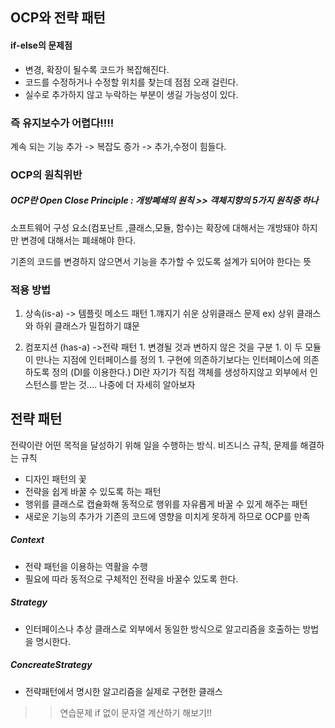 ## OCP와 전략 패턴

#### if-else의 문제점
- 변경, 확장이 될수록 코드가 복잡해진다.
- 코드를 수정하거나 수정할 위치를 찾는데 점점 오래 걸린다.
- 실수로 추가하지 않고 누락하는 부분이 생길 가능성이 있다. 

### 즉 유지보수가 어렵다!!!!

계속 되는 기능 추가 -> 복잡도 증가 -> 추가,수정이 힘들다.

### OCP의 원칙위반

##### OCP란 Open Close Principle : 개방폐쇄의 원칙 >> 객체지향의 5가지 원칙중 하나
소프트웨어 구성 요소(컴포난트 ,클래스,모듈, 함수)는 확장에 대해서는 개방돼야 하지만 변경에 대해서는 폐쇄해야 한다.

기존의 코드를 변경하지 않으면서 기능을 추가할 수 있도록 설계가 되어야 한다는 뜻

### 적용 방법
1. 상속(is-a) -> 템플릿 메소드 패턴 
		1.꺠지기 쉬운 상위클래스 문제 ex) 상위 클래스와 하위 클래스가 밀접하기 떄문
	
1. 컴포지션 (has-a) ->전략 패턴 
		1. 변경될 것과 변하지 않은 것을 구분
		1. 이 두 모듈이 만나는 지점에 인터페이스를 정의
		1. 구현에 의존하기보다는 인터페이스에 의존하도록 정의 (DI를 이용한다.)
		DI란 자기가 직접 객체를 생성하지않고 외부에서 인스턴스를 받는 것.... 나중에 더 자세히 알아보자
	

## 전략 패턴 
전략이란 어떤 목적을 달성하기 위해 일을 수행하는 방식.
비즈니스 규칙, 문제를 해결하는 규칙

- 디자인 패턴의 꽃
- 전략을 쉽게 바꿀 수 있도록 하는 패턴
- 행위를 클래스로 캡슐화해 동적으로 행위를 자유롭게 바꿀 수 있게 해주는 패턴
- 새로운 기능의 추가가 기존의 코드에 영향을 미치게 못하게 하므로 OCP를 만족

##### Context
- 전략 패턴을 이용하는 역활을 수행
- 필요에 따라 동적으로 구체적인 전략을 바꿀수 있도록 한다.
##### Strategy
- 인터페이스나 추상 클래스로 외부에서 동일한 방식으로 알고리즘을 호출하는 방법을 명시한다.
##### ConcreateStrategy
- 전략패턴에서 명시한 알고리즘을 실제로 구현한 클래스

>>연습문제 if 없이 문자열 계산하기 해보기!!
		



